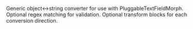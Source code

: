 Generic object<->string converter for use with PluggableTextFieldMorph.
Optional regex matching for validation.
Optional transform blocks for each conversion direction.